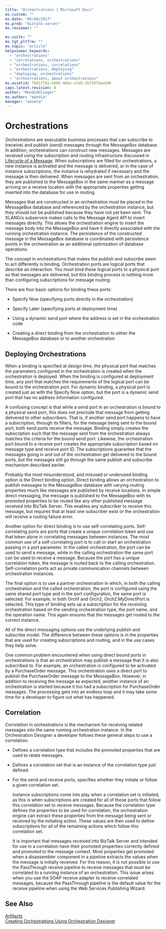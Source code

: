 ```yaml
---
title: "Orchestrations | Microsoft Docs"
ms.custom: ""
ms.date: "06/08/2017"
ms.prod: "biztalk-server"
ms.reviewer: ""

ms.suite: ""
ms.tgt_pltfrm: ""
ms.topic: "article"
helpviewer_keywords: 
  - "orchestrations"
  - "correlations, orchestrations"
  - "orchestrations, correlations"
  - "orchestrations, deploying"
  - "deploying, orchestrations"
  - "orchestrations, about orchestrations"
ms.assetid: fb01f78a-b805-46be-a7d9-2b7597daab96
caps.latest.revision: 8
author: "MandiOhlinger"
ms.author: "mandia"
manager: "anneta"
---
```

# Orchestrations
*Orchestrations* are executable business processes that can subscribe to (receive) and publish (send) messages through the MessageBox database. In addition, orchestrations can construct new messages. Messages are received using the subscription and routing infrastructure discussed in [Lifecycle of a Message](../core/lifecycle-of-a-message.md). When subscriptions are filled for orchestrations, a new instance is activated and the message is delivered, or in the case of instance subscriptions, the instance is rehydrated if necessary and the message is then delivered. When messages are sent from an orchestration, they are published to the MessageBox in the same manner as a message arriving on a receive location with the appropriate properties getting inserted into the database for use in routing.  
  
 Messages that are constructed in an orchestration must be placed in the MessageBox database and referenced by the orchestration instance, but they should not be published because they have not yet been sent. The XLANG/s subservice makes calls to the Message Agent API to insert messages directly. This allows the orchestration engine to insert the message body into the MessageBox and have it directly associated with the running orchestration instance. The persistence of the constructed message in the MessageBox database is coordinated with persistence points in the orchestration as an additional optimization of database operations.  
  
 The concept in orchestrations that makes the publish and subscribe seem to act differently is binding. Orchestration ports are logical ports that describe an interaction. You must bind these logical ports to a physical port so that messages are delivered, but this binding process is nothing more than configuring subscriptions for message routing.  
  
 There are four basic options for binding these ports:  
  
-   Specify Now (specifying ports directly in the orchestration)  
  
-   Specify Later (specifying ports at deployment time)  
  
-   Using a dynamic send port where the address is set in the orchestration code  
  
-   Creating a direct binding from the orchestration to either the MessageBox database or to another orchestration  
  
## Deploying Orchestrations  
 When a binding is specified at design time, the physical port that matches the parameters configured in the orchestration is created when the orchestration is deployed. When the binding is configured at deployment time, any port that matches the requirements of the logical port can be bound to the orchestration port. For dynamic binding, a physical port is created just as with the Specify Now option, but the port is a dynamic send port that has no address information configured.  
  
 A confusing concept is that while a send port in an orchestration is bound to a physical send port, this does not preclude that message from getting delivered to other subscribers. That is, if another send port happens to have a subscription, through its filters, for the message being sent to the bound port, both send ports receive the message. Binding simply creates the subscription such that the message sent from the orchestration always matches the criteria for the bound send port. Likewise, the orchestration port bound to a receive port creates the appropriate subscription based on message type and receive port ID. The subscriptions guarantee that the messages going in and out of the orchestration get delivered to the bound ports, but the messages still go through the same publish and subscribe mechanism described earlier.  
  
 Probably the most misunderstood, and misused or underused binding option is the Direct binding option. Direct binding allows an orchestration to publish messages to the MessageBox database with varying routing properties much like messages are published by receive locations. In simple direct messaging, the message is published to the MessageBox with its promoted properties to be routed like any other published message received into BizTalk Server. This enables any subscriber to receive this message, but requires that at least one subscriber exist or the orchestration will receive a routing failure error.  
  
 Another option for direct binding is to use self-correlating ports. Self-correlating ports are ports that create a unique correlation token and use that token alone in correlating messages between instances. The most common use of a self-correlating port is to call or start an orchestration passing in a port parameter. In the called orchestration, the port can be used to send a message, while in the calling orchestration the same port can be used to receive a message. Because the port has a unique correlation token, the message is routed back to the calling orchestration. Self-correlation ports act as private communication channels between orchestration instances.  
  
 The final option is to use a partner orchestration in which, in both the calling orchestration and the called orchestration, the port is configured using the same shared port type and in the port configuration, the same port is selected. For example, in both Orch1 and Orch2, Orch2.MyDirectPort is selected. This type of binding sets up a subscription for the receiving orchestration based on the sending orchestration type, the port name, and the operation name. This again ensures that the messages get routed to the correct instance.  
  
 All of the direct messaging options use the underlying publish and subscribe model. The difference between these options is in the properties that are used for creating subscriptions and routing, and in the use cases they help solve.  
  
 One common problem encountered when using direct bound ports in orchestrations is that an orchestration may publish a message that it is also subscribed to. For example, an orchestration is configured to be activated by a PurchaseOrder message. This orchestration uses a direct port to publish the PurchaseOrder message to the MessageBox. However, in addition to receiving the message as expected, another instance of an orchestration is started because it too had a subscription for PurchaseOrder messages. The processing gets into an endless loop and it may take some time for a developer to figure out what has happened.  
  
## Correlation  
 *Correlation* in orchestrations is the mechanism for receiving related messages into the same running orchestration instance. In the Orchestration Designer a developer follows these general steps to use a correlation:  
  
- Defines a correlation type that includes the promoted properties that are used to relate messages.  
  
- Defines a correlation set that is an instance of the correlation type just defined.  
  
- For the send and receive ports, specifies whether they initiate or follow a given correlation set.  
  
  Instance subscriptions come into play when a correlation set is initiated, as this is when subscriptions are created for all of those ports that follow this correlation set to receive messages. Because the correlation type defines the properties to be used for correlation, the orchestration engine can extract these properties from the message being sent or received by the initiating action. These values are then used to define subscriptions for all of the remaining actions which follow this correlation set.  
  
  It is important that messages received into BizTalk Server and intended for use in a correlation have their promoted properties correctly defined and promoted to the message context. Most properties get promoted when a disassembler component in a pipeline extracts the values when the message is initially received. For this reason, it is not possible to use the PassThrough receive pipeline to receive messages that must be correlated to a running instance of an orchestration. This issue arises when you use the SOAP receive adapter to receive correlated messages, because the PassThrough pipeline is the default value for the receive pipeline when using the Web Services Publishing Wizard.  
  
## See Also  
 [Artifacts](../core/artifacts.md)   
 [Creating Orchestrations Using Orchestration Designer](../core/creating-orchestrations-using-orchestration-designer.md)